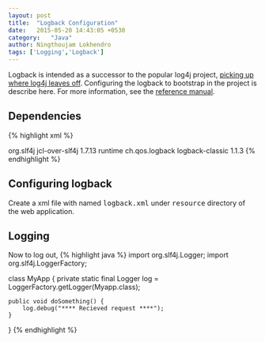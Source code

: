 ```yaml
---
layout: post
title:  "Logback Configuration"
date:   2015-05-20 14:43:05 +0530
category:	"Java"
author:	Ningthoujam Lokhendro
tags: ['Logging','Logback']
---
```

Logback is intended as a successor to the popular log4j project, [picking up where log4j leaves off][1].
Configuring the logback to bootstrap in the project is describe here. For more information, see the [reference manual][2].

## Dependencies
{% highlight xml %}
<!-- Logging -->
<dependency>
  <groupId>org.slf4j</groupId>
  <artifactId>jcl-over-slf4j</artifactId>
  <version>1.7.13</version>
  <scope>runtime</scope>
</dependency>
<dependency>
  <groupId>ch.qos.logback</groupId>
  <artifactId>logback-classic</artifactId>
  <version>1.1.3</version>
</dependency>
{% endhighlight %}

## Configuring logback
Create a xml file with named <kbd>logback.xml</kbd> under <kbd>resource</kbd> directory of the web application.

<script src="https://gist-it.appspot.com/github/ningthoujam-lokhendro/DeviceDetail/blob/master/redis-device-oui/src/main/resources/logback.xml?footer=minimal"></script>

## Logging
Now to log out,
{% highlight java %}
import org.slf4j.Logger;
import org.slf4j.LoggerFactory;

class MyApp {
	private static final Logger log = LoggerFactory.getLogger(Myapp.class);

	public void doSomething() {
		log.debug("**** Recieved request ****");
	}
}
{% endhighlight %}

[1]: http://logback.qos.ch/reasonsToSwitch.html
[2]: http://logback.qos.ch/manual/index.html
